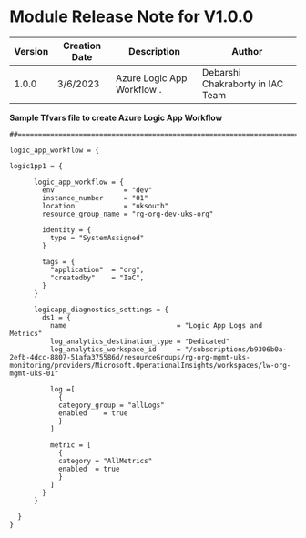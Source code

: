 <H1>  Module Release Note for V1.0.0 </H1>

|       Version       | Creation Date |  Description                                    | Author                 |
| ------------------- | ------------- | ----------------------------------------------  | ---------------------  |
|         1.0.0       | 3/6/2023   | Azure Logic App Workflow .  | Debarshi Chakraborty in IAC Team  |

**Sample Tfvars file to create Azure Logic App Workflow**

```
##=====================================================================

logic_app_workflow = {

logic1pp1 = {

      logic_app_workflow = {
        env                 = "dev"
        instance_number     = "01"
        location            = "uksouth"
        resource_group_name = "rg-org-dev-uks-org"

        identity = {
          type = "SystemAssigned"
        }

        tags = {
          "application"  = "org",
          "createdby"    = "IaC",
        }
      }

      logicapp_diagnostics_settings = {
        ds1 = {
          name                           = "Logic App Logs and Metrics"
          log_analytics_destination_type = "Dedicated"
          log_analytics_workspace_id     = "/subscriptions/b9306b0a-2efb-4dcc-8807-51afa375586d/resourceGroups/rg-org-mgmt-uks-monitoring/providers/Microsoft.OperationalInsights/workspaces/lw-org-mgmt-uks-01"
          
          log =[
            {  
            category_group = "allLogs"  
            enabled    = true  
            }
          ]
          
          metric = [
            {
            category = "AllMetrics"
            enabled  = true
            }
          ]
        }
      }

  }
}

```
